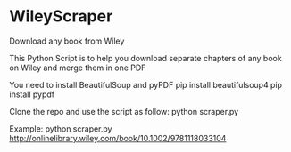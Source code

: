# WileyScraper
Download any book from Wiley

This Python Script is to help you download separate chapters of any book on Wiley and merge them in one PDF

You need to install BeautifulSoup and pyPDF
  pip install beautifulsoup4
  pip install pypdf

Clone the repo and use the script as follow:
  python scraper.py <Book URL>
  
Example:
  python scraper.py http://onlinelibrary.wiley.com/book/10.1002/9781118033104

